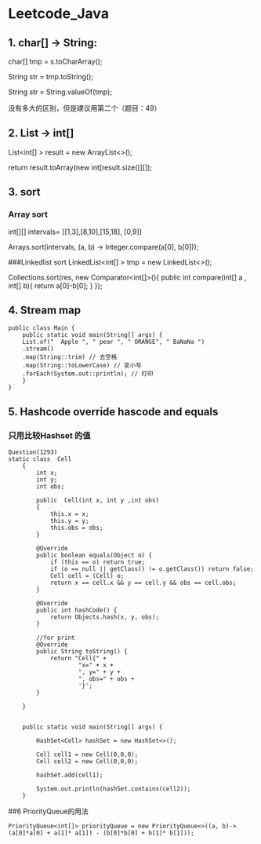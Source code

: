 # Leetcode_Java
## 1. char[]  -> String:
char[] tmp = s.toCharArray();

String str = tmp.toString(); 

String str =  String.valueOf(tmp);

没有多大的区别，但是建议用第二个（题目：49）

## 2. List -> int[]
List<int[] > result = new ArrayList<>();

return result.toArray(new int[result.size()][]);

## 3. sort
### Array sort
int[][] intervals= [[1,3],[8,10],[15,18], [0,9]]

Arrays.sort(intervals, (a, b) -> Integer.compare(a[0], b[0]));

###Linkedlist sort
LinkedList<int[] > tmp = new LinkedList<>();

Collections.sort(res, new Comparator<int[]>(){
public int compare(int[] a , int[] b){
return a[0]-b[0];
}
});

## 4. Stream map
``````aidl
public class Main {
    public static void main(String[] args) {
    List.of("  Apple ", " pear ", " ORANGE", " BaNaNa ")
    .stream()
    .map(String::trim) // 去空格
    .map(String::toLowerCase) // 变小写
    .forEach(System.out::println); // 打印
    }
}
``````

## 5. Hashcode override hascode and equals
### 只用比较Hashset 的值
```aidl
Question(1293)
static class  Cell
    {
        int x;
        int y;
        int obs;

        public  Cell(int x, int y ,int obs)
        {
            this.x = x;
            this.y = y;
            this.obs = obs;
        }

        @Override
        public boolean equals(Object o) {
            if (this == o) return true;
            if (o == null || getClass() != o.getClass()) return false;
            Cell cell = (Cell) o;
            return x == cell.x && y == cell.y && obs == cell.obs;
        }

        @Override
        public int hashCode() {
            return Objects.hash(x, y, obs);
        }

        //for print
        @Override
        public String toString() {
            return "Cell{" +
                    "x=" + x +
                    ", y=" + y +
                    ", obs=" + obs +
                    '}';
        }

    }


    public static void main(String[] args) {

        HashSet<Cell> hashSet = new HashSet<>();

        Cell cell1 = new Cell(0,0,0);
        Cell cell2 = new Cell(0,0,0);

        hashSet.add(cell1);

        System.out.println(hashSet.contains(cell2));
    }
```

##6 PriorityQueue的用法
```aidl
PriorityQueue<int[]> priorityQueue = new PriorityQueue<>((a, b)-> (a[0]*a[0] + a[1]* a[1]) - (b[0]*b[0] + b[1]* b[1]));

```